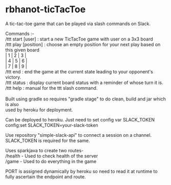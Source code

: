# rbhanot-ticTacToe
A tic-tac-toe game that can be played via slash commands on Slack.

Commands :-<br />
/ttt start [user] : start a new TicTacToe game with user on a 3x3 board<br />
/ttt play [position] : choose an empty position for your next play based on this given board<br />
           | 1 | 2 | 3 |<br />
           | 4 | 5 | 6 |<br />
           | 7 | 8 | 9 |<br />
/ttt end : end the game at the current state leading to your opponent's victory.<br />
/ttt status : display current board status with a reminder of whose turn it is.<br />
/ttt help : manual for the ttt slash command.<br />
<br />
Built using gradle so requires "gradle stage" to do clean, build and jar which is also<br />
used by heroku for deployment.<br />

Can be deployed to heroku. Just need to set config var SLACK_TOKEN<br />
config:set SLACK_TOKEN=your-slack-token<br />

Use repository "simple-slack-api" to connect a session on a channel. SLACK_TOKEN is required for the same.<br />

Uses sparkjava to create two routes-<br />
/health - Used to check health of the server<br />
/game - Used to do everything in the game<br />

PORT is assigned dynamically by heroku so need to read it at runtime to fully ascertain the endpoint and route.<br />
